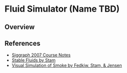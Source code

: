 # Fluid Simulator (Name TBD)

## Overview

## References
- [Siggraph 2007 Course Notes](https://www.cs.ubc.ca/~rbridson/fluidsimulation/fluids_notes.pdf)
- [Stable Fluids by Stam](http://www.dgp.toronto.edu/people/stam/reality/Research/pdf/ns.pdf)
- [Visual Simulation of Smoke by Fedkiw, Stam, & Jensen](http://physbam.stanford.edu/~fedkiw/papers/stanford2001-01.pdf)